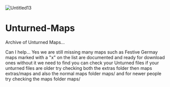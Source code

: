 ![Untitled13](https://user-images.githubusercontent.com/85449670/120948085-65b91f80-c70f-11eb-8416-093339f5a40b.png)
# Unturned-Maps
Archive of Unturned Maps...


Can I help... Yes we are still missing many maps such as Festive Germay maps marked with a "x" on the list are documented and ready for download ones without it we need to find you can check your Unturned files if your unturned files are older try checking both the extras folder then maps extras/maps and also the normal maps folder maps/ and for newer people try checking the maps folder maps/ 

